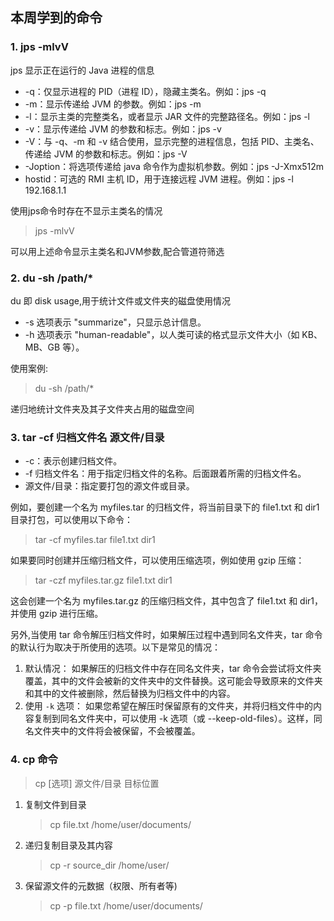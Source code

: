 ## 本周学到的命令
### 1. jps -mlvV
jps 显示正在运行的 Java 进程的信息
- -q：仅显示进程的 PID（进程 ID），隐藏主类名。例如：jps -q
- -m：显示传递给 JVM 的参数。例如：jps -m
- -l：显示主类的完整类名，或者显示 JAR 文件的完整路径名。例如：jps -l
- -v：显示传递给 JVM 的参数和标志。例如：jps -v
- -V：与 -q、-m 和 -v 结合使用，显示完整的进程信息，包括 PID、主类名、传递给 JVM 的参数和标志。例如：jps -V
- -Joption：将选项传递给 java 命令作为虚拟机参数。例如：jps -J-Xmx512m
- hostid：可选的 RMI 主机 ID，用于连接远程 JVM 进程。例如：jps -l 192.168.1.1

使用jps命令时存在不显示主类名的情况
>jps -mlvV 

可以用上述命令显示主类名和JVM参数,配合管道符筛选

### 2. du -sh /path/*
du 即 disk usage,用于统计文件或文件夹的磁盘使用情况
- -s 选项表示 "summarize"，只显示总计信息。
- -h 选项表示 "human-readable"，以人类可读的格式显示文件大小（如 KB、MB、GB 等）。

使用案例:

> du -sh /path/*

递归地统计文件夹及其子文件夹占用的磁盘空间

### 3. tar -cf 归档文件名 源文件/目录

- -c：表示创建归档文件。
- -f 归档文件名：用于指定归档文件的名称。后面跟着所需的归档文件名。
- 源文件/目录：指定要打包的源文件或目录。

例如，要创建一个名为 myfiles.tar 的归档文件，将当前目录下的 file1.txt 和 dir1 目录打包，可以使用以下命令：
>tar -cf myfiles.tar file1.txt dir1


如果要同时创建并压缩归档文件，可以使用压缩选项，例如使用 gzip 压缩：
>tar -czf myfiles.tar.gz file1.txt dir1

这会创建一个名为 myfiles.tar.gz 的压缩归档文件，其中包含了 file1.txt 和 dir1，并使用 gzip 进行压缩。

另外,当使用 tar 命令解压归档文件时，如果解压过程中遇到同名文件夹，tar 命令的默认行为取决于所使用的选项。以下是常见的情况：

1. 默认情况： 如果解压的归档文件中存在同名文件夹，tar 命令会尝试将文件夹覆盖，其中的文件会被新的文件夹中的文件替换。这可能会导致原来的文件夹和其中的文件被删除，然后替换为归档文件中的内容。
2. 使用 `-k` 选项： 如果您希望在解压时保留原有的文件夹，并将归档文件中的内容复制到同名文件夹中，可以使用 -k 选项（或 --keep-old-files）。这样，同名文件夹中的文件将会被保留，不会被覆盖。

### 4. cp 命令
>cp [选项] 源文件/目录 目标位置

1. 复制文件到目录
    >cp file.txt /home/user/documents/
2. 递归复制目录及其内容
    >cp -r source_dir /home/user/
3. 保留源文件的元数据（权限、所有者等)
    >cp -p file.txt /home/user/documents/